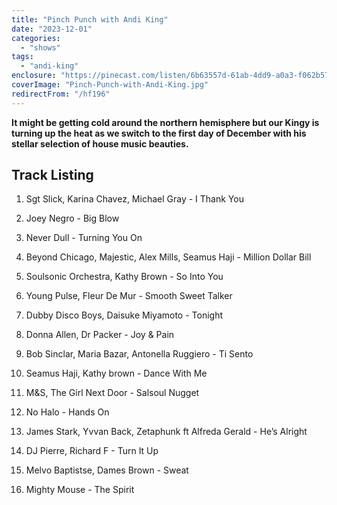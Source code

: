 ```yaml
---
title: "Pinch Punch with Andi King"
date: "2023-12-01"
categories:
  - "shows"
tags:
  - "andi-king"
enclosure: "https://pinecast.com/listen/6b63557d-61ab-4dd9-a0a3-f062b57c8591.mp3 75046006 audio/mpeg "
coverImage: "Pinch-Punch-with-Andi-King.jpg"
redirectFrom: "/hf196"
---
```


**It might be getting cold around the northern hemisphere but our Kingy is turning up the heat as we switch to the first day of December with his stellar selection of house music beauties.**

## Track Listing

1. Sgt Slick, Karina Chavez, Michael Gray - I Thank You

2. Joey Negro - Big Blow

3. Never Dull - Turning You On

4. Beyond Chicago, Majestic, Alex Mills, Seamus Haji - Million Dollar Bill

5. Soulsonic Orchestra, Kathy Brown - So Into You

6. Young Pulse, Fleur De Mur - Smooth Sweet Talker

7. Dubby Disco Boys, Daisuke Miyamoto - Tonight

8. Donna Allen, Dr Packer - Joy & Pain

9. Bob Sinclar, Maria Bazar, Antonella Ruggiero - Ti Sento

10. Seamus Haji, Kathy brown - Dance With Me

11. M&S, The Girl Next Door - Salsoul Nugget

12. No Halo - Hands On

13. James Stark, Yvvan Back, Zetaphunk ft Alfreda Gerald - He’s Alright

14. DJ Pierre, Richard F - Turn It Up

15. Melvo Baptistse, Dames Brown - Sweat

16. Mighty Mouse - The Spirit
